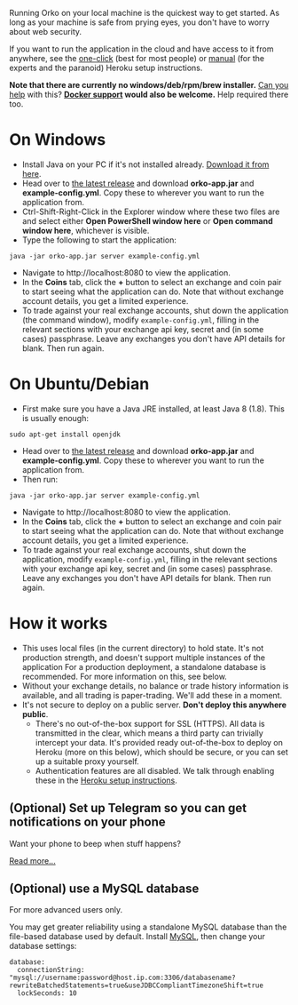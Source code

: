 Running Orko on your local machine is the quickest way to get started. As long as your machine is safe from prying eyes, you don't have to worry about web security.

If you want to run the application in the cloud and have access to it from anywhere, see the [one-click](One-click-installation-on-Heroku) (best for most people) or [manual](Manual-installation-on-Heroku) (for the experts and the paranoid) Heroku setup instructions.

**Note that there are currently no windows/deb/rpm/brew installer.** [Can you help](../issues/115) with this?
**[Docker support](../issues/51) would also be welcome.** Help required there too.

# On Windows

- Install Java on your PC if it's not installed already. [Download it from here](https://www.java.com/en/download/).
- Head over to [the latest release](../releases/latest) and download **orko-app.jar** and **example-config.yml**. Copy these to wherever you want to run the application from.
- Ctrl-Shift-Right-Click in the Explorer window where these two files are and select either **Open PowerShell window here** or **Open command window here**, whichever is visible.
- Type the following to start the application:
```
java -jar orko-app.jar server example-config.yml
```
- Navigate to http://localhost:8080 to view the application.
- In the **Coins** tab, click the **+** button to select an exchange and coin pair to start seeing what the application can do.  Note that without exchange account details, you get a limited experience.
- To trade against your real exchange accounts, shut down the application (the command window), modify `example-config.yml`, filling in the relevant sections with your exchange api key, secret and (in some cases) passphrase. Leave any exchanges you don't have API details for blank. Then run again.

# On Ubuntu/Debian

- First make sure you have a Java JRE installed, at least Java 8 (1.8). This is usually enough:
```
sudo apt-get install openjdk
```
- Head over to [the latest release](../releases/latest) and download **orko-app.jar** and **example-config.yml**. Copy these to wherever you want to run the application from.
- Then run:
```
java -jar orko-app.jar server example-config.yml
```
- Navigate to http://localhost:8080 to view the application.
- In the **Coins** tab, click the **+** button to select an exchange and coin pair to start seeing what the application can do.  Note that without exchange account details, you get a limited experience.
- To trade against your real exchange accounts, shut down the application, modify `example-config.yml`, filling in the relevant sections with your exchange api key, secret and (in some cases) passphrase. Leave any exchanges you don't have API details for blank. Then run again.

# How it works

- This uses local files (in the current directory) to hold state. It's not production strength, and doesn't support multiple instances of the application For a production deployment, a standalone database is recommended. For more information on this, see below.
- Without your exchange details, no balance or trade history information is available, and all trading is paper-trading. We'll add these in a moment.
- It's not secure to deploy on a public server. **Don't deploy this anywhere public**.
  - There's no out-of-the-box support for SSL (HTTPS). All data is transmitted in the clear, which means a third party can trivially intercept your data. It's provided ready out-of-the-box to deploy on Heroku (more on this below), which should be secure, or you can set up a suitable proxy yourself.
  - Authentication features are all disabled. We talk through enabling these in the [Heroku setup instructions](Manual-installation-on-Heroku).

## (Optional) Set up Telegram so you can get notifications on your phone

Want your phone to beep when stuff happens?

[Read more...](Telegram-Notifications)

## (Optional) use a MySQL database

For more advanced users only.

You may get greater reliability using a standalone MySQL database than the file-based database used by default. Install [MySQL](https://dev.mysql.com/downloads/mysql/), then change your database settings:

```
database:
  connectionString: "mysql://username:password@host.ip.com:3306/databasename?rewriteBatchedStatements=true&useJDBCCompliantTimezoneShift=true
  lockSeconds: 10
```
